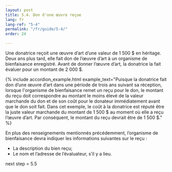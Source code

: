 ```yaml
---
layout: post
title: 5.4. Don d'une œuvre reçue
lang: fr
lang-ref: "5-4"
permalink: "/fr/guide/5-4/"
order: 24

---
```

Une donatrice reçoit une œuvre d’art d’une valeur de 1 500 $ en héritage. Deux ans plus tard, elle fait don de l’œuvre d’art à un organisme de bienfaisance enregistré. Avant de donner l’œuvre d’art, la donatrice la fait évaluer pour un montant de 2 000 $.

{% include accordion_example.html
example_text="Puisque la donatrice fait don d’une œuvre d’art dans une période de trois ans suivant sa réception, lorsque l'organisme de bienfaisance remet un reçu pour le don, le montant du reçu doit correspondre au montant le moins élevé de la valeur marchande du don et de son coût pour le donateur immédiatement avant que le don soit fait. Dans cet exemple, le coût à la donatrice est réputé être la juste valeur marchande du montant de 1 500 $ au moment où elle a reçu l’œuvre d’art. Par conséquent, le montant du reçu devrait être de 1 500 $."
%}

En plus des renseignements mentionnés précédemment, l’organisme de bienfaisance devra indiquer les informations suivantes sur le reçu :

* La description du bien reçu;
* Le nom et l’adresse de l’évaluateur, s’il y a lieu.

next step = 5.5
